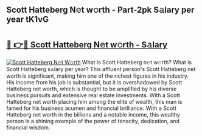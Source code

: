 ## Scott Hatteberg N𝚎t w𝚘rth - Part-2pk S𝚊lary per year tK1vG

# <h2><a href="http://gc2n4y.nevu.top/?p=Scott+Hatteberg">🔗 👉🔴 Scott Hatteberg N𝚎t w𝚘rth - S𝚊lary</a></h2>

[![Scott Hatteberg N𝚎t W𝚘rth](https://i.imgur.com/Oavwk0R.jpeg)](http://gc2n4y.nevu.top/?p=Scott+Hatteberg)
What is Scott Hatteberg n𝚎t w𝚘rth? What is Scott Hatteberg s𝚊lary per year?
This affluent person's Scott Hatteberg net worth is significant, making him one of the richest figures in his industry. His income from his job is substantial, but it is overshadowed by Scott Hatteberg net worth, which is thought to be amplified by his diverse business pursuits and extensive real estate investments. With a Scott Hatteberg net worth placing him among the elite of wealth, this man is famed for his business acumen and financial brilliance. With a Scott Hatteberg net worth in the billions and a notable income, this wealthy person is a shining example of the power of tenacity, dedication, and financial wisdom.
